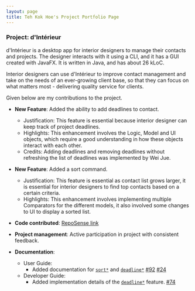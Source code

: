 ```yaml
---
layout: page
title: Teh Kok Hoe's Project Portfolio Page
---
```


### Project: d'Intérieur
d'Intérieur is a desktop app for interior designers to manage their contacts and projects. The designer interacts with it using a CLI, and it has a GUI created with JavaFX. It is written in Java, and has about 26 kLoC.

Interior designers can use d'Intérieur to improve contact management and take on the needs of an ever-growing client base, so that they can focus on what matters most - delivering quality service for clients.

Given below are my contributions to the project.

* **New Feature**: Added the ability to add deadlines to contact.
  * Justification: This feature is essential because interior designer can keep track of project deadlines.
  * Highlights: This enhancement involves the Logic, Model and UI objects, which require a good understanding in how these objects interact with  each other.
  * Credits: Adding deadlines and removing deadlines without refreshing
    the list of deadlines was implemented by Wei Jue.

* **New Feature**: Added a sort command.
  * Justification: This feature is essential as contact list grows larger, it is essential for interior designers to find top contacts based on a certain criteria.
  * Highlights: This enhancement involves implementing multiple
    Comparators for the different models, it also involved some changes to 
    UI to display a sorted list.

* **Code contributed**: [RepoSense link](https://nus-cs2103-ay2122s2.github.io/tp-dashboard/?search=T12&sort=groupTitle&sortWithin=title&timeframe=commit&mergegroup=&groupSelect=groupByRepos&breakdown=true&checkedFileTypes=docs~functional-code~test-code~other&since=2022-02-18&tabOpen=true&tabType=authorship&tabAuthor=tehkokhoe&tabRepo=AY2122S2-CS2103T-T12-2%2Ftp%5Bmaster%5D&authorshipIsMergeGroup=false&authorshipFileTypes=docs~functional-code~test-code~other&authorshipIsBinaryFileTypeChecked=false)

* **Project management**:
  Active participation in project with consistent feedback.

* **Documentation**:
  * User Guide:
    * Added documentation for [`sort*`](https://ay2122s2-cs2103t-t12-2.github.io/tp/UserGuide.html#prioritising-relevant-contacts-to-you--sort) and [`deadline*`](https://ay2122s2-cs2103t-t12-2.github.io/tp/UserGuide.html#adding-deadlines-to-meet-in-relation-to-a-contact--deadline) [#92](https://github.com/AY2122S2-CS2103T-T12-2/tp/pull/92) [#24](https://github.com/AY2122S2-CS2103T-T12-2/tp/pull/24)
  * Developer Guide:
    * Added implementation details of the [`deadline*`](https://ay2122s2-cs2103t-t12-2.github.io/tp/DeveloperGuide.html#deadline-feature) feature. [#74](https://github.com/AY2122S2-CS2103T-T12-2/tp/pull/74)

